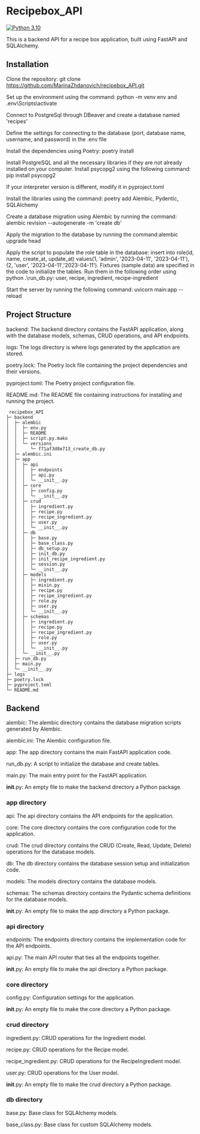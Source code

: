 # Recipebox_API
[![Python 3.10](https://img.shields.io/badge/python-3.10-blue.svg)](https://www.python.org/downloads/release/python-3100/)

This is a backend API for a recipe box application, built using FastAPI and SQLAlchemy.

## Installation


Clone the repository: git clone https://github.com/MarinaZhdanovich/recipebox_API.git

Set up the environment using the command: python -m venv env and .env\Scripts\activate

Connect to PostgreSql through DBeaver and create a database named 'recipes'

Define the settings for connecting to the database (port, database name, username, and password) in the .env file

Install the dependencies using Poetry: poetry install

Install PostgreSQL and all the necessary libraries if they are not already installed on your computer. Install psycopg2 using the following command:  pip install psycopg2 

If your interpreter version is different, modify it in pyproject.toml

Install the libraries using the command: poetry add Alembic, Pydentic, SQLAlchemy

Create a database migration using Alembic by running the command: alembic revision --autogenerate -m 'create db'

Apply the migration to the database by running the command:alembic upgrade head

Apply the script to populate the role table in the database: insert into role(id, name, create_at, update_at) values(1, 'admin', '2023-04-11', '2023-04-11'),(2, 'user', '2023-04-11','2023-04-11').
Fixtures (sample data) are specified in the code to initialize the tables. Run them in the following order using python .\run_db.py: user, recipe, ingredient, recipe-ingredient

Start the server by running the following command: uvicorn main:app --reload

## Project Structure

backend: The backend directory contains the FastAPI application, along with the database models, schemas, CRUD operations, and API endpoints.

logs: The logs directory is where logs generated by the application are stored.

poetry.lock: The Poetry lock file containing the project dependencies and their versions.

pyproject.toml: The Poetry project configuration file.

README.md: The README file containing instructions for installing and running the project.
```
 recipebox_API
├─ backend
│  ├─ alembic
│  │  ├─ env.py
│  │  ├─ README
│  │  ├─ script.py.mako
│  │  └─ versions
│  │     └─ f71af3d8e713_create_db.py
│  ├─ alembic.ini
│  ├─ app
│  │  ├─ api
│  │  │  ├─ endpoints
│  │  │  ├─ api.py
│  │  │  └─ __init__.py
│  │  ├─ core
│  │  │  ├─ config.py
│  │  │  └─ __init__.py
│  │  ├─ crud
│  │  │  ├─ ingredient.py
│  │  │  ├─ recipe.py
│  │  │  ├─ recipe_ingredient.py
│  │  │  ├─ user.py
│  │  │  └─ __init__.py
│  │  ├─ db
│  │  │  ├─ base.py
│  │  │  ├─ base_class.py
│  │  │  ├─ db_setup.py
│  │  │  ├─ init_db.py
│  │  │  ├─ init_recipe_ingredient.py
│  │  │  ├─ session.py
│  │  │  └─ __init__.py
│  │  ├─ models
│  │  │  ├─ ingredient.py
│  │  │  ├─ mixin.py
│  │  │  ├─ recipe.py
│  │  │  ├─ recipe_ingredient.py
│  │  │  ├─ role.py
│  │  │  ├─ user.py
│  │  │  └─ __init__.py
│  │  ├─ schemas
│  │  │  ├─ ingredient.py
│  │  │  ├─ recipe.py
│  │  │  ├─ recipe_ingredient.py
│  │  │  ├─ role.py
│  │  │  ├─ user.py
│  │  │  └─ __init__.py
│  │  └─ __init__.py
│  ├─ run_db.py
│  ├─ main.py
│  └─ __init__.py
├─ logs  
├─ poetry.lock
├─ pyproject.toml
└─ README.md
```

## Backend

alembic: The alembic directory contains the database migration scripts generated by Alembic.

alembic.ini: The Alembic configuration file.

app: The app directory contains the main FastAPI application code.

run_db.py: A script to initialize the database and create tables.

main.py: The main entry point for the FastAPI application.

__init__.py: An empty file to make the backend directory a Python package. 

### app directory

api: The api directory contains the API endpoints for the application.

core: The core directory contains the core configuration code for the application.

crud: The crud directory contains the CRUD (Create, Read, Update, Delete) operations for the database models.

db: The db directory contains the database session setup and initialization code.

models: The models directory contains the database models.

schemas: The schemas directory contains the Pydantic schema definitions for the database models.

__init__.py: An empty file to make the app directory a Python package. 

### api directory

endpoints: The endpoints directory contains the implementation code for the API endpoints.

api.py: The main API router that ties all the endpoints together.

__init__.py: An empty file to make the api directory a Python package. 


### core directory

config.py: Configuration settings for the application.

__init__.py: An empty file to make the core directory a Python package.


### crud directory

ingredient.py: CRUD operations for the Ingredient model.

recipe.py: CRUD operations for the Recipe model.

recipe_ingredient.py: CRUD operations for the RecipeIngredient model.

user.py: CRUD operations for the User model.

__init__.py: An empty file to make the crud directory a Python package. 


### db directory
base.py: Base class for SQLAlchemy models.

base_class.py: Base class for custom SQLAlchemy models.